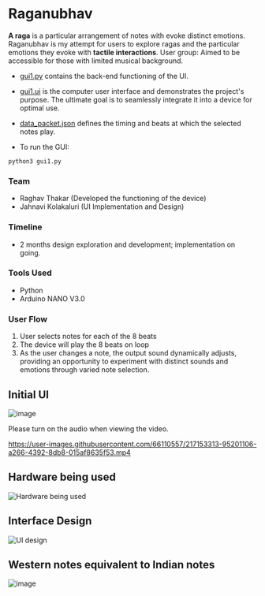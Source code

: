 # Raganubhav

**A raga** is a particular arrangement of notes with evoke distinct emotions. 
Raganubhav is my attempt for users to explore ragas and the particular emotions they evoke with **tactile interactions**. 
User group: Aimed to be accessible for those with limited musical background.

- [gui1.py](https://github.com/jahnsite/Raganubhav/blob/main/gui1.py) contains the back-end functioning of the UI.
- [gui1.ui](https://github.com/jahnsite/Raganubhav/blob/main/gui1.ui) is the computer user interface and demonstrates the project's purpose. The ultimate goal is to seamlessly integrate it into a device for optimal use.
- [data_packet.json](https://github.com/jahnsite/Raganubhav/blob/main/data_packet.json) defines the timing and beats at which the selected notes play.

- To run the GUI:
```
python3 gui1.py
```

### Team
- Raghav Thakar (Developed the functioning of the device)
- Jahnavi Kolakaluri (UI Implementation and Design)

### Timeline
- 2 months design exploration and development; implementation on going.

### Tools Used
- Python
- Arduino NANO V3.0

### User Flow
1. User selects notes for each of the 8 beats
2. The device will play the 8 beats on loop
3. As the user changes a note, the output sound dynamically adjusts, providing an opportunity to experiment with distinct sounds and emotions through varied note selection.

## Initial UI
![image](https://user-images.githubusercontent.com/66110557/217150412-3e8989d6-8caf-4e43-b34e-75b3ae3e0eb7.png)

Please turn on the audio when viewing the video. 


https://user-images.githubusercontent.com/66110557/217153313-95201106-a266-4392-8db8-015af8635f53.mp4


## Hardware being used
![Hardware being used](https://user-images.githubusercontent.com/66110557/218710067-640f6cad-1161-472f-8729-78b241b6885b.png)


## Interface Design
![UI design](https://user-images.githubusercontent.com/66110557/218710125-87c3af63-10d7-4a1c-91f9-60f5a896dd88.png)


## Western notes equivalent to Indian notes
![image](https://user-images.githubusercontent.com/66110557/218710717-4f6628bc-22e3-46a8-bb62-825c7c2cba5b.png)





